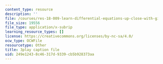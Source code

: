 ```yaml
---
content_type: resource
description: ''
file: /courses/res-18-009-learn-differential-equations-up-close-with-gilbert-strang-and-cleve-moler-fall-2015/249e12438c46317d9339cb5b928373aa_Ku2zZ5Vfpzo.srt
file_size: 19556
file_type: application/x-subrip
learning_resource_types: []
license: https://creativecommons.org/licenses/by-nc-sa/4.0/
ocw_type: OCWFile
resourcetype: Other
title: 3play caption file
uid: 249e1243-8c46-317d-9339-cb5b928373aa
---
```

